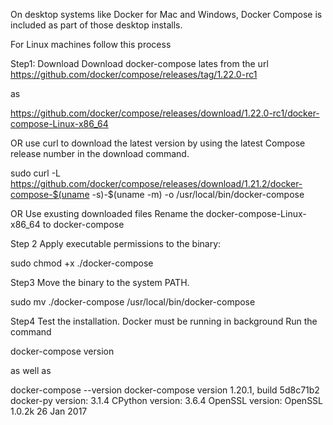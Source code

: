 On desktop systems like Docker for Mac and Windows, Docker Compose is included as part of those desktop installs.

For Linux machines follow this process

Step1: Download
Download docker-compose lates from the url
https://github.com/docker/compose/releases/tag/1.22.0-rc1

as

https://github.com/docker/compose/releases/download/1.22.0-rc1/docker-compose-Linux-x86_64


OR use curl to download the latest version by 
using the latest Compose release number in the download command.

sudo curl -L https://github.com/docker/compose/releases/download/1.21.2/docker-compose-$(uname -s)-$(uname -m) -o /usr/local/bin/docker-compose


OR Use exusting downloaded files
Rename the docker-compose-Linux-x86_64 to docker-compose

Step 2
Apply executable permissions to the binary:

sudo chmod +x ./docker-compose


Step3
Move the binary to the system PATH.

sudo mv ./docker-compose /usr/local/bin/docker-compose
 
Step4
Test the installation.
Docker must be running in background
Run the command

docker-compose version

 as well as 

docker-compose --version
docker-compose version 1.20.1, build 5d8c71b2
docker-py version: 3.1.4
CPython version: 3.6.4
OpenSSL version: OpenSSL 1.0.2k  26 Jan 2017